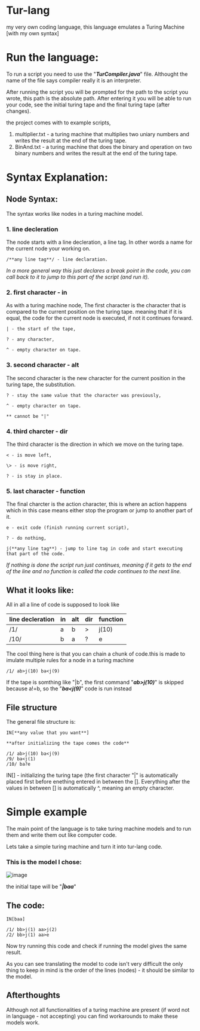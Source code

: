 # Tur-lang
my very own coding language, this language emulates a Turing Machine [with my own syntax]

# Run the language:

To run a script you need to use the "***TurCompiler.java***" file. Althought the name of the file says compiler really it is an interpreter.

After running the script you will be prompted for the path to the script you wrote, this path is the absolute path. After entering it you will be able to run your code, see the initial turing tape and the final turing tape (after changes).

the project comes with to example scripts,

1. multiplier.txt -  a turing machine that multiplies two uniary numbers and writes the result at the end of the turing tape.
2. BinAnd.txt - a turing machine that does the binary and operation on two binary numbers and writes the result at the end of the turing tape.

# Syntax Explanation:

## Node Syntax:
The syntax works like nodes in a turing machine model.

### 1. line decleration
The node starts with a line decleration, a line tag. In other words a name for the current node your working on.

    /**any line tag**/ - line declaration.

  _In a more general way this just declares a break point in the code, you can call back to it to jump to this part of the script (and run it)._
### 2. first character - in
As with a turing machine node,
The first character is the character that is compared to the current position on the turing tape.
meaning that if it is equal, the code for the current node is executed, if not it continues forward.

    | - the start of the tape,

    ? - any character,
    
    ^ - empty character on tape.
### 3. second character - alt
The second character is the new character for the current position in the turing tape, the substitution.

    ? - stay the same value that the character was previously,

    ^ - empty character on tape.

    ** cannot be "|"
### 4. third charcter - dir
The third character is the direction in which we move on the turing tape.

    < - is move left,
    
    \> - is move right,
    
    ? - is stay in place.
### 5. last character - function
The final charcter is the action character, this is where an action happens which in this case means either stop the program
or jump to another part of it.

    e - exit code (finish running current script),

    ? - do nothing, 

    j(**any line tag**) - jump to line tag in code and start executing that part of the code.

_If nothing is done the script run just continues, meaning if it gets to the end of the line and no function is called the code continues to the next line._
## What it looks like:

All in all a line of code is supposed to look like

|line decleration| in | alt | dir | function |
|---|---|---|---|---|
|/1/|a|b|>|j(10)|
|/10/|b|a|?|e|

The cool thing here is that you can chain a chunk of code.this is made to imulate multiple rules for a node in a turing machine 

    /1/ ab>j(10) ba<j(9)

If the tape is somthing like "|b", the first command "***ab>j(10)***" is skipped because a!=b, so the "***ba<j(9)***" code is run instead

## File structure

The general file structure is:
    
    IN[**any value that you want**]
    
    **after initializing the tape comes the code**

    /1/ ab>j(10) ba<j(9)
    /9/ ba<j(1)
    /10/ ba?e
IN[] - initializing the turing tape (the first character "|" is automatically placed first before enething entered in between the []. Everything after the values in between [] is automatically ^, meaning an empty character.


# Simple example

The main point of the language is to take turing machine models and to run them and write them out like computer code.

Lets take a simple turing machine and turn it into tur-lang code.

### This is the model I chose:
![image](https://github.com/silb-danny/Tur-lang/assets/111777573/bedef41e-d45a-4326-b154-1ebe51e3d9cd)

the initial tape will be "***|baa***"
## The code:
    IN[baa]

    /1/ bb>j(1) aa>j(2)
    /2/ bb>j(1) aa>e

Now try running this code and check if running the model gives the same result.


As you can see translating the model to code isn't very difficult the only thing to keep in mind is the order of the lines (nodes) - it should be similar to the model.

## Afterthoughts
Although not all functionalities of a turing machine are present (if word not in language - not accepting) you can find workarounds to make these models work.

    
